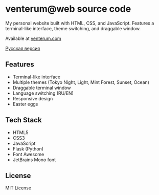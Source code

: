 # venterum@web source code

My personal website built with HTML, CSS, and JavaScript. Features a terminal-like interface, theme switching, and draggable window.

Available at [venterum.com](https://venterum.com)

[Русская версия](README_RU.md)

## Features

- Terminal-like interface
- Multiple themes (Tokyo Night, Light, Mint Forest, Sunset, Ocean)
- Draggable terminal window
- Language switching (RU/EN)
- Responsive design
- Easter eggs

## Tech Stack

- HTML5
- CSS3
- JavaScript
- Flask (Python)
- Font Awesome
- JetBrains Mono font

## License

MIT License

